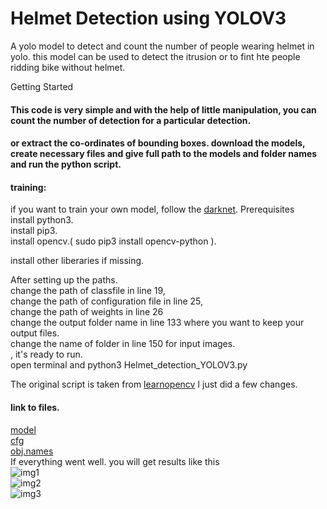 # Helmet Detection using YOLOV3
A yolo model to detect and count the number of people wearing helmet in yolo. this model can be used to detect the itrusion or to fint hte people ridding bike without helmet.

Getting Started
#### This code is very simple and with the help of little manipulation, you can count the number of detection for a particular detection.
#### or extract the co-ordinates of bounding boxes. download the models, create necessary files and give full path to the models and folder names and run the python script.  

#### training:  
  if you want to train your own model, follow the [darknet](https://github.com/AlexeyAB/darknet).
Prerequisites  
install python3.  
install pip3.  
install opencv.( sudo pip3 install opencv-python ).  

install other liberaries  if missing.  


After setting up the paths.  
change the path of classfile in line 19,  
change the path of configuration file in line 25,  
change the path of weights in line 26  
change the output folder name in line 133 where you want to keep your output files.  
change the name of folder in line 150 for input images.  
, it's ready to run.  
open terminal and python3 Helmet_detection_YOLOV3.py  

The original script is taken from [learnopencv](https://github.com/spmallick/learnopencv/tree/master/ObjectDetection-YOLO)
I just did a few changes.  
#### link to files.  
[model](https://drive.google.com/open?id=16yH9M_ovw0cJG4gVKuXTkz_cwYxJtwAk)  
[cfg](https://drive.google.com/open?id=1GiWyY1EHUWgkBvo8tGuwM4yoplaZZGza)  
[obj.names](https://drive.google.com/open?id=1FXi_OdRL4gZ_1_xf8ldnO4cZJnJYbYzn)  
If everything went well. you will get results like this  
![img1](https://github.com/BlcaKHat/yolov3-Helmet-Detection/blob/master/test_out/img3.jpg)  
![img2](https://github.com/BlcaKHat/yolov3-Helmet-Detection/blob/master/test_out/img4.jpg)  
![img3](https://github.com/BlcaKHat/yolov3-Helmet-Detection/blob/master/test_out/img.jpg)  


